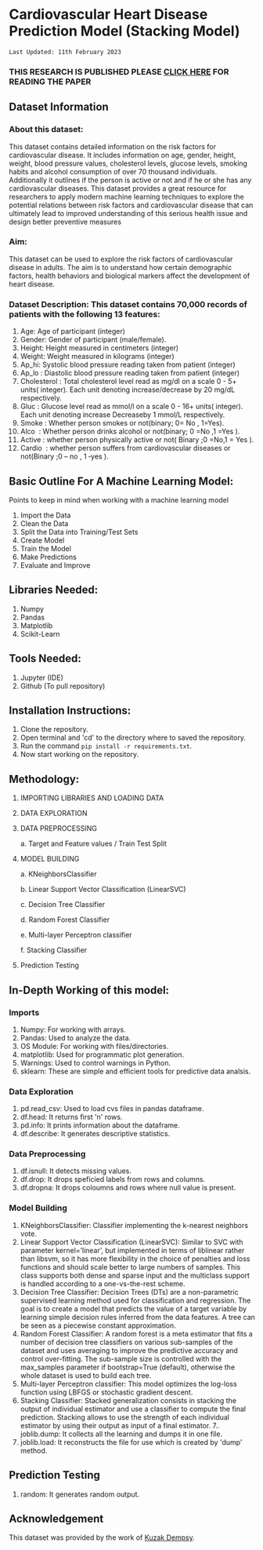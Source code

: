 # Cardiovascular Heart Disease Prediction Model (Stacking Model)
`Last Updated: 11th February 2023`

### **THIS RESEARCH IS PUBLISHED PLEASE [CLICK HERE](https://ijrpr.com/uploads/V4ISSUE2/IJRPR9920.pdf) FOR READING THE PAPER**

## Dataset Information

### About this dataset:
This dataset contains detailed information on the risk factors for cardiovascular disease. It includes information on age, gender, height, weight, blood pressure values, cholesterol levels, glucose levels, smoking habits and alcohol consumption of over 70 thousand individuals. Additionally it outlines if the person is active or not and if he or she has any cardiovascular diseases. This dataset provides a great resource for researchers to apply modern machine learning techniques to explore the potential relations between risk factors and cardiovascular disease that can ultimately lead to improved understanding of this serious health issue and design better preventive measures

### Aim:
This dataset can be used to explore the risk factors of cardiovascular disease in adults. The aim is to understand how certain demographic factors, health behaviors and biological markers affect the development of heart disease.

### Dataset Description: This dataset contains 70,000 records of patients with the following 13 features:

1. Age: Age of participant (integer)
2. Gender: Gender of participant (male/female).
3. Height: Height measured in centimeters (integer)
4. Weight: Weight measured in kilograms (integer)
5. Ap_hi: Systolic blood pressure reading taken from patient (integer)
6. Ap_lo : Diastolic blood pressure reading taken from patient (integer)
7. Cholesterol : Total cholesterol level read as mg/dl on a scale 0 - 5+ units( integer). Each unit denoting increase/decrease by 20 mg/dL respectively.
8. Gluc : Glucose level read as mmol/l on a scale 0 - 16+ units( integer). Each unit denoting increase Decreaseby 1 mmol/L respectively.
9. Smoke  : Whether person smokes or not(binary; 0= No , 1=Yes).
10. Alco ​­ : Whether person drinks alcohol or not(binary; 0 =No ,1 =Yes ).
11. Active : whether person physically active or not( Binary ;0 =No,1 = Yes ).
12. Cardio ­­ : whether person suffers from cardiovascular diseases or not(Binary ;0 – no , 1 ­‑yes ).

## Basic Outline For A Machine Learning Model:

Points to keep in mind when working with a machine learning model

1. Import the Data
2. Clean the Data
3. Split the Data into Training/Test Sets
4. Create Model
5. Train the Model
6. Make Predictions
7. Evaluate and Improve

## Libraries Needed:

1. Numpy
2. Pandas
3. Matplotlib
4. Scikit-Learn

## Tools Needed:

1. Jupyter (IDE)
2. Github (To pull repository)

## Installation Instructions:

1. Clone the repository.
2. Open terminal and 'cd' to the directory where to saved the repository.
3. Run the command `pip install -r requirements.txt`.
4. Now start working on the repository.

## Methodology:

1. IMPORTING LIBRARIES AND LOADING DATA
2. DATA EXPLORATION
3. DATA PREPROCESSING

    a. Target and Feature values / Train Test Split
4. MODEL BUILDING

    a. KNeighborsClassifier

    b. Linear Support Vector Classification (LinearSVC)

    c. Decision Tree Classifier

    d. Random Forest Classifier

    e. Multi-layer Perceptron classifier

    f. Stacking Classifier

5. Prediction Testing


## In-Depth Working of this model:

### Imports

1. Numpy: For working with arrays.
2. Pandas: Used to analyze the data.
3. OS Module: For working with files/directories.
4. matplotlib: Used for programmatic plot generation.
5. Warnings: Used to control warnings in Python.
6. sklearn: These are simple and efficient tools for predictive data analsis.

### Data Exploration

1. pd.read_csv: Used to load cvs files in pandas dataframe.
2. df.head: It returns first 'n' rows.
3. pd.info: It prints information about the dataframe.
4. df.describe: It generates descriptive statistics.

### Data Preprocessing

1. df.isnull: It detects missing values.
2. df.drop: It drops speficied labels from rows and columns.
3. df.dropna: It drops coloumns and rows where null value is present.

### Model Building

1. KNeighborsClassifier: Classifier implementing the k-nearest neighbors vote.
2. Linear Support Vector Classification (LinearSVC): Similar to SVC with parameter kernel=’linear’, but implemented in terms of liblinear rather than libsvm, so it has more flexibility in the choice of penalties and loss functions and should scale better to large numbers of samples. This class supports both dense and sparse input and the multiclass support is handled according to a one-vs-the-rest scheme.
3. Decision Tree Classifier: Decision Trees (DTs) are a non-parametric supervised learning method used for classification and regression. The goal is to create a model that predicts the value of a target variable by learning simple decision rules inferred from the data features. A tree can be seen as a piecewise constant approximation.
4. Random Forest Classifier: A random forest is a meta estimator that fits a number of decision tree classifiers on various sub-samples of the dataset and uses averaging to improve the predictive accuracy and control over-fitting. The sub-sample size is controlled with the max_samples parameter if bootstrap=True (default), otherwise the whole dataset is used to build each tree.
5. Multi-layer Perceptron classifier: This model optimizes the log-loss function using LBFGS or stochastic gradient descent.
6. Stacking Classifier: Stacked generalization consists in stacking the output of individual estimator and use a classifier to compute the final prediction. Stacking allows to use the strength of each individual estimator by using their output as input of a final estimator.
7.. joblib.dump: It collects all the learning and dumps it in one file.
8. joblib.load: It reconstructs the file for use which is created by 'dump' method.

## Prediction Testing

1. random: It generates random output.

## Acknowledgement
This dataset was provided by the work of [Kuzak Dempsy](https://data.world/kudem).